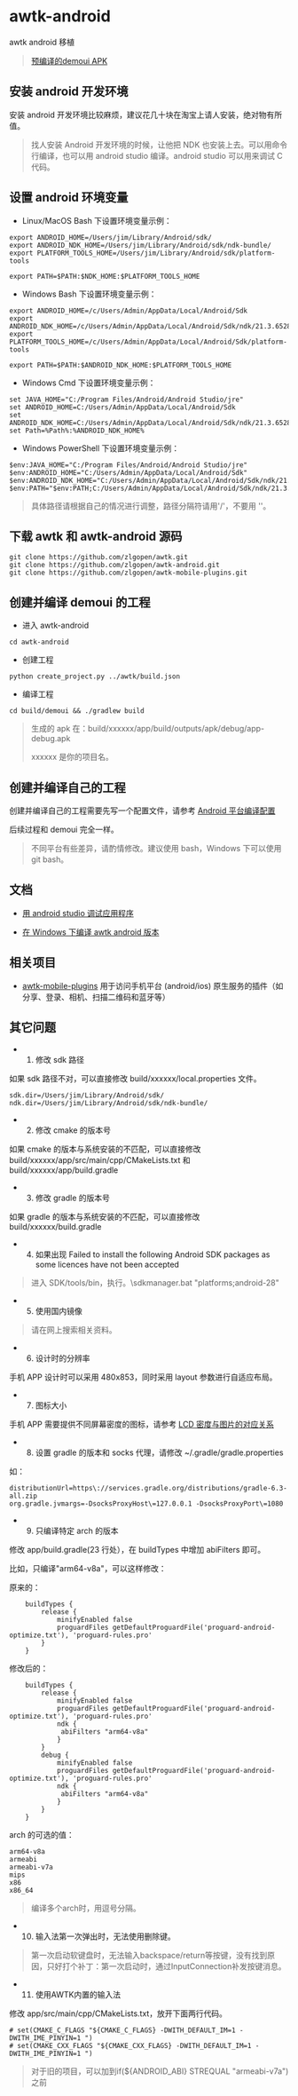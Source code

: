 # awtk-android

awtk android 移植

> [预编译的demoui APK](http://zlgawtk.bceapp.com/awtk/demos/demoui.apk)

## 安装 android 开发环境

安装 android 开发环境比较麻烦，建议花几十块在淘宝上请人安装，绝对物有所值。

> 找人安装 Android 开发环境的时候，让他把 NDK 也安装上去。可以用命令行编译，也可以用 android studio 编译。android studio 可以用来调试 C 代码。

## 设置 android 环境变量

* Linux/MacOS Bash 下设置环境变量示例：

```
export ANDROID_HOME=/Users/jim/Library/Android/sdk/
export ANDROID_NDK_HOME=/Users/jim/Library/Android/sdk/ndk-bundle/
export PLATFORM_TOOLS_HOME=/Users/jim/Library/Android/sdk/platform-tools

export PATH=$PATH:$NDK_HOME:$PLATFORM_TOOLS_HOME
```

* Windows Bash 下设置环境变量示例：

```
export ANDROID_HOME=/c/Users/Admin/AppData/Local/Android/Sdk
export ANDROID_NDK_HOME=/c/Users/Admin/AppData/Local/Android/Sdk/ndk/21.3.6528147
export PLATFORM_TOOLS_HOME=/c/Users/Admin/AppData/Local/Android/Sdk/platform-tools

export PATH=$PATH:$ANDROID_NDK_HOME:$PLATFORM_TOOLS_HOME
```

* Windows Cmd 下设置环境变量示例：

```
set JAVA_HOME="C:/Program Files/Android/Android Studio/jre"
set ANDROID_HOME=C:/Users/Admin/AppData/Local/Android/Sdk
set ANDROID_NDK_HOME=C:/Users/Admin/AppData/Local/Android/Sdk/ndk/21.3.6528147
set Path=%Path%:%ANDROID_NDK_HOME%

```

* Windows PowerShell 下设置环境变量示例：

```
$env:JAVA_HOME="C:/Program Files/Android/Android Studio/jre"
$env:ANDROID_HOME="C:/Users/Admin/AppData/Local/Android/Sdk"
$env:ANDROID_NDK_HOME="C:/Users/Admin/AppData/Local/Android/Sdk/ndk/21.3.6528147"
$env:PATH="$env:PATH;C:/Users/Admin/AppData/Local/Android/Sdk/ndk/21.3.6528147"
```

> 具体路径请根据自己的情况进行调整，路径分隔符请用'/'，不要用 '\'。

## 下载 awtk 和 awtk-android 源码

```
git clone https://github.com/zlgopen/awtk.git
git clone https://github.com/zlgopen/awtk-android.git
git clone https://github.com/zlgopen/awtk-mobile-plugins.git
```

## 创建并编译 demoui 的工程

* 进入 awtk-android

```
cd awtk-android 
```

* 创建工程

```
python create_project.py ../awtk/build.json
```

* 编译工程

```
cd build/demoui && ./gradlew build
```

> 生成的 apk 在：build/xxxxxx/app/build/outputs/apk/debug/app-debug.apk 
> 
> xxxxxx 是你的项目名。

## 创建并编译自己的工程

创建并编译自己的工程需要先写一个配置文件，请参考 [Android 平台编译配置](https://github.com/zlgopen/awtk/blob/master/docs/build_config.md)

后续过程和 demoui 完全一样。

> 不同平台有些差异，请酌情修改。建议使用 bash，Windows 下可以使用 git bash。

## 文档

* [用 android studio 调试应用程序](docs/how_to_debug_app_with_android_studio.md)

* [在 Windows 下编译 awtk android 版本](docs/build_on_windows.md)

## 相关项目

* [awtk-mobile-plugins](https://github.com/zlgopen/awtk-mobile-plugins) 用于访问手机平台 (android/ios) 原生服务的插件（如分享、登录、相机、扫描二维码和蓝牙等）

## 其它问题

* 1. 修改 sdk 路径

如果 sdk 路径不对，可以直接修改 build/xxxxxx/local.properties 文件。

```
sdk.dir=/Users/jim/Library/Android/sdk/
ndk.dir=/Users/jim/Library/Android/sdk/ndk-bundle/
```

* 2. 修改 cmake 的版本号

如果 cmake 的版本与系统安装的不匹配，可以直接修改 build/xxxxxx/app/src/main/cpp/CMakeLists.txt 和 build/xxxxxx/app/build.gradle

* 3. 修改 gradle 的版本号

如果 gradle 的版本与系统安装的不匹配，可以直接修改 build/xxxxxx/build.gradle

* 4. 如果出现 Failed to install the following Android SDK packages as some licences have not been accepted

> 进入 SDK/tools/bin，执行。\sdkmanager.bat "platforms;android-28"

* 5. 使用国内镜像

> 请在网上搜索相关资料。

* 6. 设计时的分辨率

手机 APP 设计时可以采用 480x853，同时采用 layout 参数进行自适应布局。

* 7. 图标大小

手机 APP 需要提供不同屏幕密度的图标，请参考 [LCD 密度与图片的对应关系](https://github.com/zlgopen/awtk/blob/master/demos/assets/default/raw/images/README.md)

* 8. 设置 gradle 的版本和 socks 代理，请修改 ~/.gradle/gradle.properties

如：

```
distributionUrl=https\://services.gradle.org/distributions/gradle-6.3-all.zip
org.gradle.jvmargs=-DsocksProxyHost\=127.0.0.1 -DsocksProxyPort\=1080
```

* 9. 只编译特定 arch 的版本

修改 app/build.gradle(23 行处），在 buildTypes 中增加 abiFilters 即可。

比如，只编译"arm64-v8a"，可以这样修改：

原来的：
```
    buildTypes {
        release {
            minifyEnabled false
            proguardFiles getDefaultProguardFile('proguard-android-optimize.txt'), 'proguard-rules.pro'
        }   
    }  
```

修改后的：
```
    buildTypes {
        release {
            minifyEnabled false
            proguardFiles getDefaultProguardFile('proguard-android-optimize.txt'), 'proguard-rules.pro'
            ndk {
             abiFilters "arm64-v8a"
            }
        }
        debug {
            minifyEnabled false
            proguardFiles getDefaultProguardFile('proguard-android-optimize.txt'), 'proguard-rules.pro'
            ndk {
             abiFilters "arm64-v8a"
            }
        }
    }
```

arch 的可选的值：

```
arm64-v8a
armeabi
armeabi-v7a
mips
x86
x86_64
```

> 编译多个arch时，用逗号分隔。

* 10. 输入法第一次弹出时，无法使用删除键。

> 第一次启动软键盘时，无法输入backspace/return等按键，没有找到原因，只好打个补丁：第一次启动时，通过InputConnection补发按键消息。
   
 
* 11. 使用AWTK内置的输入法

修改 app/src/main/cpp/CMakeLists.txt，放开下面两行代码。

```
# set(CMAKE_C_FLAGS "${CMAKE_C_FLAGS} -DWITH_DEFAULT_IM=1 -DWITH_IME_PINYIN=1 ")
# set(CMAKE_CXX_FLAGS "${CMAKE_CXX_FLAGS} -DWITH_DEFAULT_IM=1 -DWITH_IME_PINYIN=1 ")
```

> 对于旧的项目，可以加到if(${ANDROID_ABI} STREQUAL "armeabi-v7a")之前


